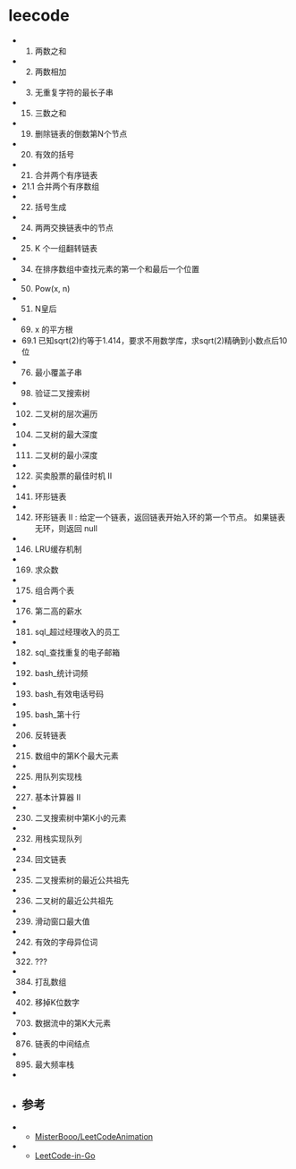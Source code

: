 # leecode
- 1.   两数之和
- 2.   两数相加
- 3.   无重复字符的最长子串
- 15.  三数之和
- 19.  删除链表的倒数第N个节点
- 20.  有效的括号
- 21.  合并两个有序链表
- 21.1 合并两个有序数组
- 22.  括号生成
- 24.  两两交换链表中的节点
- 25.  K 个一组翻转链表
- 34.  在排序数组中查找元素的第一个和最后一个位置
- 50.  Pow(x, n)
- 51.  N皇后
- 69.  x 的平方根
- 69.1 已知sqrt(2)约等于1.414，要求不用数学库，求sqrt(2)精确到小数点后10位
- 76.  最小覆盖子串
- 98.  验证二叉搜索树
- 102. 二叉树的层次遍历
- 104. 二叉树的最大深度
- 111. 二叉树的最小深度
- 122. 买卖股票的最佳时机 II
- 141. 环形链表
- 142. 环形链表 II : 给定一个链表，返回链表开始入环的第一个节点。 如果链表无环，则返回 null
- 146. LRU缓存机制
- 169. 求众数
- 175. 组合两个表
- 176. 第二高的薪水
- 181. sql_超过经理收入的员工
- 182. sql_查找重复的电子邮箱
- 192. bash_统计词频
- 193. bash_有效电话号码
- 195. bash_第十行
- 206. 反转链表
- 215. 数组中的第K个最大元素
- 225. 用队列实现栈
- 227. 基本计算器 II
- 230. 二叉搜索树中第K小的元素
- 232. 用栈实现队列
- 234. 回文链表
- 235. 二叉搜索树的最近公共祖先
- 236. 二叉树的最近公共祖先
- 239. 滑动窗口最大值
- 242. 有效的字母异位词
- 322. ???
- 384. 打乱数组
- 402. 移掉K位数字
- 703. 数据流中的第K大元素
- 876. 链表的中间结点
- 895. 最大频率栈
- 
- ## 参考
- - [MisterBooo/LeetCodeAnimation](https://github.com/MisterBooo/LeetCodeAnimation/tree/master/notes)
- - [LeetCode-in-Go](https://github.com/aQuaYi/LeetCode-in-Go/tree/master/Algorithms)